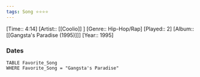 ```yaml
---
tags: Song ⭐⭐⭐⭐ 
---
```

[Time:: 4:14]
[Artist:: [[Coolio]] ]
[Genre:: Hip-Hop/Rap]
[Played:: 2]
[Album:: [[Gangsta's Paradise (1995)]]]
[Year:: 1995]
### Dates
````dataview
TABLE Favorite_Song
WHERE Favorite_Song = "Gangsta's Paradise"
````